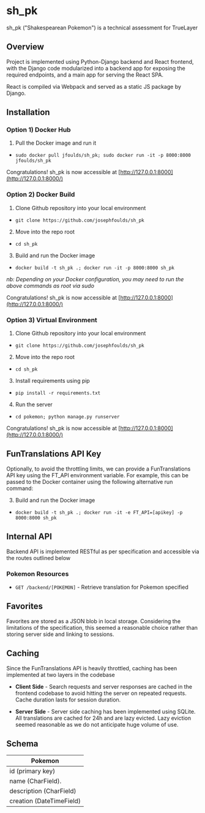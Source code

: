 # sh_pk

sh_pk ("Shakespearean Pokemon") is a technical assessment for TrueLayer

## Overview
Project is implemented using Python-Django backend and React frontend, with the Django code modularized into a backend app for exposing the required endpoints, and a main app for serving the React SPA.

React is compiled via Webpack and served as a static JS package by Django.

## Installation
### Option 1) Docker Hub
1) Pull the Docker image and run it
* `sudo docker pull jfoulds/sh_pk; sudo docker run -it -p 8000:8000 jfoulds/sh_pk`

Congratulations! sh_pk is now accessible at [http://127.0.0.1:8000](http://127.0.0.1:8000/)

### Option 2) Docker Build
1) Clone Github repository into your local environment
* `git clone https://github.com/josephfoulds/sh_pk`

2) Move into the repo root
* `cd sh_pk`

3) Build and run the Docker image
* `docker build -t sh_pk .; docker run -it -p 8000:8000 sh_pk`

*nb: Depending on your Docker configuration, you may need to run the above commands as root via sudo*

Congratulations! sh_pk is now accessible at [http://127.0.0.1:8000](http://127.0.0.1:8000/)

### Option 3) Virtual Environment
1) Clone Github repository into your local environment
* `git clone https://github.com/josephfoulds/sh_pk`

2) Move into the repo root
* `cd sh_pk`

3) Install requirements using pip
* `pip install -r requirements.txt`

4) Run the server
* `cd pokemon; python manage.py runserver`

Congratulations! sh_pk is now accessible at [http://127.0.0.1:8000](http://127.0.0.1:8000/)

## FunTranslations API Key
Optionally, to avoid the throttling limits, we can provide a FunTranslations API key using the FT_API environment variable.
For example, this can be passed to the Docker container using the following alternative run command:

3) Build and run the Docker image
* `docker build -t sh_pk .; docker run -it -e FT_API=[apikey] -p 8000:8000 sh_pk`

## Internal API
Backend API is implemented RESTful as per specification and accessible via the routes outlined below

### Pokemon Resources
* `GET /backend/[POKEMON]` - Retrieve translation for Pokemon specified

## Favorites
Favorites are stored as a JSON blob in local storage. Considering the limitations of the specification, this seemed a reasonable choice rather than storing server side and linking to sessions.

## Caching
Since the FunTranslations API is heavily throttled, caching has been implemented at two layers in the codebase

* **Client Side** - Search requests and server responses are cached in the frontend codebase to avoid hitting the server on repeated requests. Cache duration lasts for session duration.

* **Server Side** - Server side caching has been implemented using SQLite. All translations are cached for 24h and are lazy evicted. Lazy eviction seemed reasonable as we do not anticipate huge volume of use.

## Schema

|         Pokemon          |
| ------------------------ |
| id (primary key)         |
| name (CharField).        |
| description (CharField)  |
| creation (DateTimeField) |
